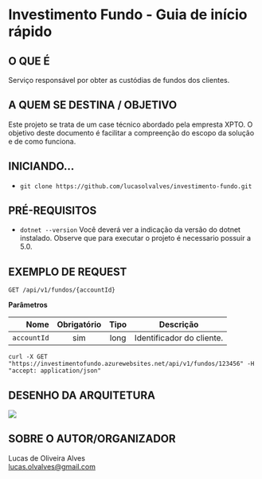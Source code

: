 # Investimento Fundo - Guia de início rápido

## O QUE É
Serviço responsável por obter as custódias de fundos dos clientes.

## A QUEM SE DESTINA / OBJETIVO
Este projeto se trata de um case técnico abordado pela empresta XPTO. 
O objetivo deste documento é facilitar a compreenção do escopo da solução e de como funciona.

## INICIANDO...
- `git clone https://github.com/lucasolvalves/investimento-fundo.git`

## PRÉ-REQUISITOS
- `dotnet --version`
Você deverá ver a indicação da versão do dotnet instalado.
Observe que para executar o projeto é necessario possuir a 5.0.

## EXEMPLO DE REQUEST

`GET /api/v1/fundos/{accountId}`

**Parâmetros**

|          Nome | Obrigatório |  Tipo   | Descrição                                                                                                                                                           |
| -------------:|:--------:|:-------:| --------------------------------------------------------------------------------------------------------------------------------------------------------------------- |
|     `accountId` | sim | long  | Identificador do cliente.

    curl -X GET "https://investimentofundo.azurewebsites.net/api/v1/fundos/123456" -H  "accept: application/json"

## DESENHO DA ARQUITETURA
![](https://raw.githubusercontent.com/lucasolvalves/investimento-cliente-custodia/main/design_investimento_cliente_cust%C3%B3dia.png)

## SOBRE O AUTOR/ORGANIZADOR
Lucas de Oliveira Alves<br>
lucas.olvalves@gmail.com
